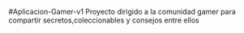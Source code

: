 #Aplicacion-Gamer-v1
Proyecto dirigido a la comunidad gamer para compartir  secretos,coleccionables y consejos entre ellos
